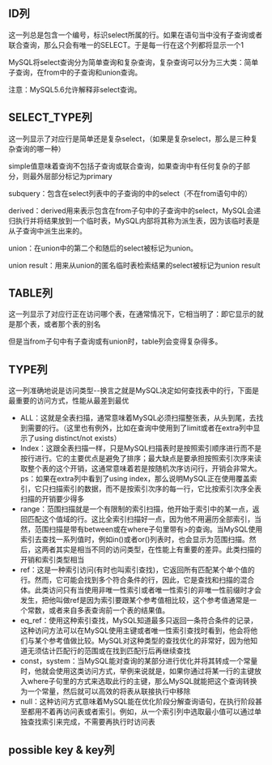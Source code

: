 ## ID列

这一列总是包含一个编号，标识select所属的行。如果在语句当中没有子查询或者联合查询，那么只会有唯一的SELECT。于是每一行在这个列都将显示一个1

MySQL将select查询分为简单查询和复杂查询，复杂查询可以分为三大类：简单子查询，在from中的子查询和union查询。

注意：MySQL5.6允许解释非select查询。

## SELECT_TYPE列

这一列显示了对应行是简单还是复杂select，（如果是复杂select，那么是三种复杂查询的哪一种）

simple值意味着查询不包括子查询或联合查询，如果查询中有任何复杂的子部分，则最外层部分标记为primary

subquery：包含在select列表中的子查询的中的select（不在from语句中的）

derived：derived用来表示包含在from子句中的子查询中的select，MySQL会递归执行并将结果放到一个临时表，MySQL内部将其称为派生表，因为该临时表是从子查询中派生出来的。

union：在union中的第二个和随后的select被标记为union。

union result：用来从union的匿名临时表检索结果的select被标记为union result

## TABLE列

这一列显示了对应行正在访问哪个表，在通常情况下，它相当明了：即它显示的就是那个表，或者那个表的别名

但是当from子句中有子查询或有union时，table列会变得复杂得多。

## TYPE列

这一列准确地说是访问类型--换言之就是MySQL决定如何查找表中的行，下面是最重要的访问方式，性能从最差到最优

* ALL：这就是全表扫描，通常意味着MySQL必须扫描整张表，从头到尾，去找到需要的行。（这里也有例外，比如在查询中使用到了limit或者在extra列中显示了using distinct/not exists）
* Index：这跟全表扫描一样，只是MySQL扫描表时是按照索引顺序进行而不是按行进行。它的主要优点是避免了排序；最大缺点是要承担按照索引次序来读取整个表的这个开销，这通常意味着若是按随机次序访问行，开销会非常大。ps：如果在extra列中看到了using index，那么说明MySQL正在使用覆盖索引，它只扫描索引的数据，而不是按索引次序的每一行，它比按索引次序全表扫描的开销要少得多
* range：范围扫描就是一个有限制的索引扫描，他开始于索引中的某一点，返回匹配这个值域的行。这比全索引扫描好一点，因为他不用遍历全部索引，当然，范围扫描是带有between或在where子句里带有>的查询。当MySQL使用索引去查找一系列值时，例如in()或者or()列表时，也会显示为范围扫描。然后，这两者其实是相当不同的访问类型，在性能上有重要的差异。此类扫描的开销和索引类型相当
* ref：这是一种索引访问(有时也叫索引查找)，它返回所有匹配某个单个值的行。然而，它可能会找到多个符合条件的行，因此，它是查找和扫描的混合体。此类访问只有当使用非唯一性索引或者唯一性索引的非唯一性前缀时才会发生，把他叫做ref是因为索引要跟某个参考值相比较，这个参考值通常是一个常数，或者来自多表查询前一个表的结果值。
* eq_ref：使用这种索引查找，MySQL知道最多只返回一条符合条件的记录，这种访问方法可以在MySQL使用主键或者唯一性索引查找时看到，他会将他们与某个参考值做比较。MySQL对这种类型的查找优化的非常好，因为他知道无须估计匹配行的范围或在找到匹配行后再继续查找
* const，system：当MySQL能对查询的某部分进行优化并将其转成一个常量时，他就会使用这类访问方式，举例来说就是，如果你通过将某一行的主键放入where子句里的方式来选取此行的主键，那么MySQL就能把这个查询转换为一个常量，然后就可以高效的将表从联接执行中移除
* null：这种访问方式意味着MySQL能在优化阶段分解查询语句，在执行阶段甚至都用不着再访问表或者索引。例如，从一个索引列中选取最小值可以通过单独查找索引来完成，不需要再执行时访问表

## possible key & key列


